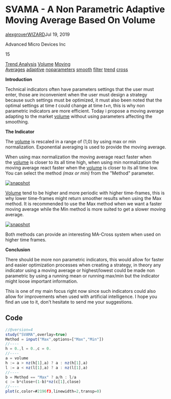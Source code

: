 # SVAMA - A Non Parametric Adaptive Moving Average Based On Volume

[alexgrover](https://www.tradingview.com/u/alexgrover/)[WIZARD](https://www.tradingview.com/pine-wizards/ "Pine Wizard | Premium")Jul 19, 2019

Advanced Micro Devices Inc

15

[Trend Analysis](https://www.tradingview.com/scripts/trendanalysis/) [Volume](https://www.tradingview.com/scripts/volumestudies/) [Moving Averages](https://www.tradingview.com/scripts/movingaverage/) [adaptive](https://www.tradingview.com/scripts/adaptive/) [noparameters](https://www.tradingview.com/scripts/noparameters/) [smooth](https://www.tradingview.com/scripts/smooth/) [filter](https://www.tradingview.com/scripts/filter/) [trend](https://www.tradingview.com/scripts/trend/) [cross](https://www.tradingview.com/scripts/cross/)

**Introduction**  
  
Technical indicators often have parameters settings that the user must enter, those are inconvenient when the user must design a strategy because such settings must be optimized, it must also been noted that the optimal settings at time _t_ could change at time _t+n_, this is why non parametric indicators are more efficient. Today i propose a moving average adapting to the market [volume](https://www.tradingview.com/scripts/volume/) without using parameters affecting the smoothing.  
  
**The Indicator**  
  
The [volume](https://www.tradingview.com/scripts/volume/) is rescaled in a range of (1,0) by using max or min normalization. Exponential averaging is used to provide the moving average.  
  
When using max normalization the moving average react faster when the [volume](https://www.tradingview.com/scripts/volume/) is closer to its all time high, when using min normalization the moving average react faster when the [volume](https://www.tradingview.com/scripts/volume/) is closer to its all time low. You can select the method _(max or min)_ from the "Method" parameter.  
  

[![snapshot](https://www.tradingview.com/x/ztoeAxmS)](https://www.tradingview.com/x/ztoeAxmS)

  
[Volume](https://www.tradingview.com/scripts/volume/) tend to be higher and more periodic with higher time-frames, this is why lower time-frames might return smoother results when using the Max method. It is recommended to use the Max method when we want a faster moving average while the Min method is more suited to get a slower moving average.  
  

[![snapshot](https://www.tradingview.com/x/paEL7MnK)](https://www.tradingview.com/x/paEL7MnK)

  
Both methods can provide an interesting MA-Cross system when used on higher time frames.  
  
**Conclusion**  
  
There should be more non parametric indicators, this would allow for faster and easier optimization processes when creating a strategy, in theory any indicator using a moving average or highest/lowest could be made non parametric by using a running mean or running max/min but the indicator might loose important information.  
  
This is one of my main focus right now since such indicators could also allow for improvements when used with artificial intelligence. I hope you find an use to it, don't hesitate to send me your suggestions.

## Code

```js
//@version=4
study("SVAMA",overlay=true)
Method = input("Max",options=["Max","Min"])
//----
h = 0.,l = 0.,c = 0.
//----
a = volume
h := a > nz(h[1],a) ? a : nz(h[1],a)
l := a < nz(l[1],a) ? a : nz(l[1],a)
//----
b = Method == "Max" ? a/h : l/a 
c := b*close+(1-b)*nz(c[1],close)
//----
plot(c,color=#2196f3,linewidth=2,transp=0)
```